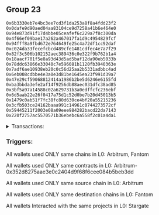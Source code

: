 ## Group 23

```0x16b9ba79344c15579ac9029b8605f56b4dd38c24
0x6b3330eb7e4bc3ee7cd3f1da253a8f8a4fdd23f2
0x0dafe9d90aed04aa83104ce9d7258a41b6e464e0
0x94e873d91f17d4bbe05ceafef6c229a7f8c300da
0x4f66ef09bae17a262a467017fa1d9c4954829fcf
0x94fff8a9fbd672e764649fe25c4a72df1cc92daf
0xc024da33fecefcbcd489cfe1481cdfec4e7a7f29
0x82f3c506b102152aec389436c0e322f9b762b1a4
0x18aacf701f5e8a93d43d5ad5baf12da90eb5033b
0x78ddc63866e33040c7e596081b1120fb3940363e
0x7adf6ae10938eb20c0c56d25aa2b5331adbbc4ad
0x6eb008cdbbe4e3a0e3d81be1645ea23f991d39a7
0x47e29cf59068812414a1986b2be5d6246e6155fd
0xba3bbda3efe2af14f9256db88aec031dfc38ad85
0x3bf5a97a14588c02a629731b3a0edffcfc236ebf
0x6d5aab22e26f0417a75d1c52d0be7b20d45013b5
0x1479c0ab51f7fc38fc80d630ce4bf20a55215236
0x3cfb503ce24162baaa991c14961c0744273572cf
0x59445211f2003e08a09eee984282bacd22da7143
0x220f2757ac5570571b36ebebc6a558f2c01a4da1
```
<details>
<summary>Transactions:</summary>

Hashes: 

Wallet: 0x16b9ba79344c15579ac9029b8605f56b4dd38c24

       Hash: 0xb9cd9dfcea05f2657d4d48fdadf143ffce11f0373b71b4df41eb09a73d0df389
         - source chain: Arbitrum
         - destination chain: Fantom
         - project: Stargate
         - contract: 0x352d8275aae3e0c2404d9f68f6cee084b5beb3dd
         - value USD: 0.004741240627
       Hash: 0x1ffbcc6456389f206cb3272ef24ac960414801bfe14402bcbbbd766e17e99461
         - source chain: Arbitrum
         - destination chain: Fantom
         - project: Stargate
         - contract: 0x352d8275aae3e0c2404d9f68f6cee084b5beb3dd
         - value USD: 0.001011850857
       Hash: 0xe20bc392ad7f65e069cf3638ec7dd51ad10e5ac98cbdd40d423529aa31dc3863
         - source chain: Arbitrum
         - destination chain: Fantom
         - project: Stargate
         - contract: 0x352d8275aae3e0c2404d9f68f6cee084b5beb3dd
         - value USD: 0.01550867694
       Hash: 0xbfad2d39013854f301ada749240d98d13b2c62b2653a767a465624a5df7c8c2f
         - source chain: Arbitrum
         - destination chain: Fantom
         - project: Stargate
         - contract: 0x352d8275aae3e0c2404d9f68f6cee084b5beb3dd
         - value USD: 0.01337234708
       Hash: 0x44bf972471d67dd05ac6ff860c2136e9edb811479a20de184f957a2f10525fb0
         - source chain: Arbitrum
         - destination chain: Fantom
         - project: Stargate
         - contract: 0x352d8275aae3e0c2404d9f68f6cee084b5beb3dd
         - value USD: 0.01550903593
Wallet: 0x6b3330eb7e4bc3ee7cd3f1da253a8f8a4fdd23f2

       Hash:0x0776c8ec8f237220fb1af65eaf36a23b95578e85d74b679d3cb891b9aa5abd91
         - source chain: Arbitrum
         - destination chain: Fantom
         - project: Stargate
         - contract: 0x352d8275aae3e0c2404d9f68f6cee084b5beb3dd
         - value USD: 0.01169212735
       Hash:0xfd32bfc8929601d0741e8df14e69726a8176ad1239bbe5236ef9d65598090133
         - source chain: Arbitrum
         - destination chain: Fantom
         - project: Stargate
         - contract: 0x352d8275aae3e0c2404d9f68f6cee084b5beb3dd
         - value USD: 0.02100566349
       Hash:0x42e7933958bdf348768c37529b933cfcd94bc88d20efcb1b9212d48ff78f7bac
         - source chain: Arbitrum
         - destination chain: Fantom
         - project: Stargate
         - contract: 0x352d8275aae3e0c2404d9f68f6cee084b5beb3dd
         - value USD: 0.01884843339
       Hash:0x702215ab837084de53c11bbd677bbbdc09ba6e65368b1bd43be65222066e75ff
         - source chain: Arbitrum
         - destination chain: Fantom
         - project: Stargate
         - contract: 0x352d8275aae3e0c2404d9f68f6cee084b5beb3dd
         - value USD: 0.01230336006
       Hash:0x19f42fd9ca15deadb47498596226ae5548ab88987d2df73999c5ea0e2df8efd0
         - source chain: Arbitrum
         - destination chain: Fantom
         - project: Stargate
         - contract: 0x352d8275aae3e0c2404d9f68f6cee084b5beb3dd
         - value USD: 0.01551303414
Wallet: 0x0dafe9d90aed04aa83104ce9d7258a41b6e464e0

       Hash:0x52519fb74564d1cd61fd4cd49cfbeb0fd5339be39136d1fe43c339964c88c571
         - source chain: Arbitrum
         - destination chain: Fantom
         - project: Stargate
         - contract: 0x352d8275aae3e0c2404d9f68f6cee084b5beb3dd
         - value USD: 0.008404653882
       Hash:0x1fa3515f63ccbd03e5965d492c845da365ca24e8ece33bb4e64f92467122c72a
         - source chain: Arbitrum
         - destination chain: Fantom
         - project: Stargate
         - contract: 0x352d8275aae3e0c2404d9f68f6cee084b5beb3dd
         - value USD: 0.01050283175
       Hash:0x6ba0c9681ee50a8f65b1ec33d9d9f0ac08377fdf8d0716afeb881d7dd6607d32
         - source chain: Arbitrum
         - destination chain: Fantom
         - project: Stargate
         - contract: 0x352d8275aae3e0c2404d9f68f6cee084b5beb3dd
         - value USD: 0.01489784721
       Hash:0x2bd4667025e2a0fb2cb7ad222f208c41646c59cfac7e66828469cee667958066
         - source chain: Arbitrum
         - destination chain: Fantom
         - project: Stargate
         - contract: 0x352d8275aae3e0c2404d9f68f6cee084b5beb3dd
         - value USD: 0.01198206339
       Hash:0x29df4aa760b4c019fb02a1c7472e35183ca00d95e1fcba84d8d051c4e0ebc0fd
         - source chain: Arbitrum
         - destination chain: Fantom
         - project: Stargate
         - contract: 0x352d8275aae3e0c2404d9f68f6cee084b5beb3dd
         - value USD: 0.01335500316
       Hash:0x2beb4449bbce91078786055380735d5c00ef299a3a33816ddf32adb251f7e74d
         - source chain: Arbitrum
         - destination chain: Fantom
         - project: Stargate
         - contract: 0x352d8275aae3e0c2404d9f68f6cee084b5beb3dd
         - value USD: 0.01314895905
Wallet: 0x94e873d91f17d4bbe05ceafef6c229a7f8c300da

       Hash:0x17c838afae95a0bce23fd914863875170331d4128f2e5539b291b78d70293ace
         - source chain: Arbitrum
         - destination chain: Fantom
         - project: Stargate
         - contract: 0x352d8275aae3e0c2404d9f68f6cee084b5beb3dd
         - value USD: 0.008405653722
       Hash:0xf8e2b1c5dad6a254caa81b9283dc32a2e14cbbf57d83b3ca8ef277fe1d080b40
         - source chain: Arbitrum
         - destination chain: Fantom
         - project: Stargate
         - contract: 0x352d8275aae3e0c2404d9f68f6cee084b5beb3dd
         - value USD: 0.01650487882
       Hash:0x85022198871f02ae3c5efb5d0302d788b7fbb2d28ce0bc6143d2bb47b325d50b
         - source chain: Arbitrum
         - destination chain: Fantom
         - project: Stargate
         - contract: 0x352d8275aae3e0c2404d9f68f6cee084b5beb3dd
         - value USD: 0.01226858012
       Hash:0x6aa7faf68c6f612a6b8c6eb59a91327baf5587e47de7606ba627b32747c59f4f
         - source chain: Arbitrum
         - destination chain: Fantom
         - project: Stargate
         - contract: 0x352d8275aae3e0c2404d9f68f6cee084b5beb3dd
         - value USD: 0.01166877413
       Hash:0xed8970b1f80e0e57c9b46fccef8ae963d9a7520b96d6d7e600f7213d88e96a7d
         - source chain: Arbitrum
         - destination chain: Fantom
         - project: Stargate
         - contract: 0x352d8275aae3e0c2404d9f68f6cee084b5beb3dd
         - value USD: 0.01443651753
       Hash:0x9fd2854a0b7aad90e2a058db1c20bcca1b85fcfbe7ed7f665f9fcc951e426014
         - source chain: Arbitrum
         - destination chain: Fantom
         - project: Stargate
         - contract: 0x352d8275aae3e0c2404d9f68f6cee084b5beb3dd
         - value USD: 0.01990625726
Wallet: 0x4f66ef09bae17a262a467017fa1d9c4954829fcf

       Hash:0xa92d9c1c448176fb8f960b8a17d890bb76b8a00f3ccd693eeab6f43d403daa72
         - source chain: Arbitrum
         - destination chain: Fantom
         - project: Stargate
         - contract: 0x352d8275aae3e0c2404d9f68f6cee084b5beb3dd
         - value USD: 0.001799711752
       Hash:0xd6f44af8c6d14e836e41e579ecc1ff59f7b5a8c1f586f059fba11142c830ac2c
         - source chain: Arbitrum
         - destination chain: Fantom
         - project: Stargate
         - contract: 0x352d8275aae3e0c2404d9f68f6cee084b5beb3dd
         - value USD: 0.01000241095
       Hash:0xe8b323a6d2edb7bfc34e4638b5b3b3276b6258c893f3885838e077bb350482c2
         - source chain: Arbitrum
         - destination chain: Fantom
         - project: Stargate
         - contract: 0x352d8275aae3e0c2404d9f68f6cee084b5beb3dd
         - value USD: 0.01337627135
       Hash:0x1a4e4648c44342da88c2e00a7ffa9ab2c61723da23323737e5bb20eb05312ff8
         - source chain: Arbitrum
         - destination chain: Fantom
         - project: Stargate
         - contract: 0x352d8275aae3e0c2404d9f68f6cee084b5beb3dd
         - value USD: 0.01229935636
       Hash:0xf696004f802f90b51fa65fc7bee964d8ab8262a8f71ff8a472f96c8bafe8b908
         - source chain: Arbitrum
         - destination chain: Fantom
         - project: Stargate
         - contract: 0x352d8275aae3e0c2404d9f68f6cee084b5beb3dd
         - value USD: 0.016682509
       Hash:0xc8c636d42865092f7ba8ac295a81bd1c4c0aea543e2991d531b304eeef02c60f
         - source chain: Arbitrum
         - destination chain: Fantom
         - project: Stargate
         - contract: 0x352d8275aae3e0c2404d9f68f6cee084b5beb3dd
         - value USD: 0.01992723645
Wallet: 0x94fff8a9fbd672e764649fe25c4a72df1cc92daf

       Hash:0x1798c330601f8c09b0a4da02708bfa0e4caafad98627fe926af1a26a4bd270fc
         - source chain: Arbitrum
         - destination chain: Fantom
         - project: Stargate
         - contract: 0x352d8275aae3e0c2404d9f68f6cee084b5beb3dd
         - value USD: 0.006836904978
       Hash:0x049844776baebfd66fa40185034856714be334b6d7d1537ffe0277329b99686f
         - source chain: Arbitrum
         - destination chain: Fantom
         - project: Stargate
         - contract: 0x352d8275aae3e0c2404d9f68f6cee084b5beb3dd
         - value USD: 0.0182053087
       Hash:0x2ba653f70742205f9da33644217680448c81fec203adcb7368266fec6f548d38
         - source chain: Arbitrum
         - destination chain: Fantom
         - project: Stargate
         - contract: 0x352d8275aae3e0c2404d9f68f6cee084b5beb3dd
         - value USD: 0.01882675202
       Hash:0xd431f36536c187498636d610b1f150f023939b2d9d668faa8558b8d2b124f1d8
         - source chain: Arbitrum
         - destination chain: Fantom
         - project: Stargate
         - contract: 0x352d8275aae3e0c2404d9f68f6cee084b5beb3dd
         - value USD: 0.01216823529
       Hash:0xa8ba28c0bbdbbe69d20e9b9ac9af0e6112b4c98e8fb04dd593a4ea5e0b422db8
         - source chain: Arbitrum
         - destination chain: Fantom
         - project: Stargate
         - contract: 0x352d8275aae3e0c2404d9f68f6cee084b5beb3dd
         - value USD: 0.01856566341
       Hash:0x3f219bf2ae1dab66c0fb0540fcacd0c2878b7bd29626478d35ce78d300f9e7d0
         - source chain: Arbitrum
         - destination chain: Fantom
         - project: Stargate
         - contract: 0x352d8275aae3e0c2404d9f68f6cee084b5beb3dd
         - value USD: 0.01122386833
Wallet: 0xc024da33fecefcbcd489cfe1481cdfec4e7a7f29

       Hash:0xa46679ddd68b69472dc45043b0eb2f3d04305abeedb8e274a19776fca04359f8
         - source chain: Arbitrum
         - destination chain: Fantom
         - project: Stargate
         - contract: 0x352d8275aae3e0c2404d9f68f6cee084b5beb3dd
         - value USD: 0.002938529355
       Hash:0xa888bd70c542429fef38d1a37825cfd0f2fd8fb3eb53a00e6b2cc7262faad768
         - source chain: Arbitrum
         - destination chain: Fantom
         - project: Stargate
         - contract: 0x352d8275aae3e0c2404d9f68f6cee084b5beb3dd
         - value USD: 0.0120030933
       Hash:0x4d3db7c13397c56700aeec3ea0820c194abafee9a888a7d70f284e6061ea3cd3
         - source chain: Arbitrum
         - destination chain: Fantom
         - project: Stargate
         - contract: 0x352d8275aae3e0c2404d9f68f6cee084b5beb3dd
         - value USD: 0.01881875425
       Hash:0x278bd7738ff789511db94a7d729b5af799c2c37606c3104f4a7278ec8fa1378b
         - source chain: Arbitrum
         - destination chain: Fantom
         - project: Stargate
         - contract: 0x352d8275aae3e0c2404d9f68f6cee084b5beb3dd
         - value USD: 0.01336033599
       Hash:0x0b46e13c26750dc12d07a7cea1e77bb7300d6213a4b229c7cf3a69d02138e7a5
         - source chain: Arbitrum
         - destination chain: Fantom
         - project: Stargate
         - contract: 0x352d8275aae3e0c2404d9f68f6cee084b5beb3dd
         - value USD: 0.01815484788
       Hash:0x11696993974c780d280cc5864cbe95ffc71249caf183d8051cff942c5326a7d3
         - source chain: Arbitrum
         - destination chain: Fantom
         - project: Stargate
         - contract: 0x352d8275aae3e0c2404d9f68f6cee084b5beb3dd
         - value USD: 0.01329481439
Wallet: 0x82f3c506b102152aec389436c0e322f9b762b1a4

       Hash:0x5eaedc8b155a848331797842d131c7e45920ee57535c7d50ed9f265cc219a5f6
         - source chain: Arbitrum
         - destination chain: Fantom
         - project: Stargate
         - contract: 0x352d8275aae3e0c2404d9f68f6cee084b5beb3dd
         - value USD: 0.00849463947
       Hash:0xeaae565920f4959a45a868780d201bc85e465522256bf1b1a3d12af4be850cd3
         - source chain: Arbitrum
         - destination chain: Fantom
         - project: Stargate
         - contract: 0x352d8275aae3e0c2404d9f68f6cee084b5beb3dd
         - value USD: 0.01211318588
       Hash:0x0394077c9dc035eb10ecd2aee1a8ec5a8012d312ba90252ce1e448a707d8c80c
         - source chain: Arbitrum
         - destination chain: Fantom
         - project: Stargate
         - contract: 0x352d8275aae3e0c2404d9f68f6cee084b5beb3dd
         - value USD: 0.01773205717
       Hash:0xb19b3c46052f40d90f7072d059d6a813e9dcc49c49ccb13bf4c1f975086a8f97
         - source chain: Arbitrum
         - destination chain: Fantom
         - project: Stargate
         - contract: 0x352d8275aae3e0c2404d9f68f6cee084b5beb3dd
         - value USD: 0.01334632306
       Hash:0x655bbc2e20f1c961c8b8c6d8f483223c1446e21fd5290dab0edcfce27094cbe7
         - source chain: Arbitrum
         - destination chain: Fantom
         - project: Stargate
         - contract: 0x352d8275aae3e0c2404d9f68f6cee084b5beb3dd
         - value USD: 0.01631267507
       Hash:0xbbabd5c075252ff9cdc966dc8b5cfe3956fda4f093d8770d68b168b10628e538
         - source chain: Arbitrum
         - destination chain: Fantom
         - project: Stargate
         - contract: 0x352d8275aae3e0c2404d9f68f6cee084b5beb3dd
         - value USD: 0.01334076882
Wallet: 0x18aacf701f5e8a93d43d5ad5baf12da90eb5033b

       Hash:0x5dd857cca9ea084d61bd319556391468301d7fb6611c40b5dd81caae6331c4db
         - source chain: Arbitrum
         - destination chain: Fantom
         - project: Stargate
         - contract: 0x352d8275aae3e0c2404d9f68f6cee084b5beb3dd
         - value USD: 0.01169212735
       Hash:0xa7122f28af5686bd6035a6b4e55d0d496fcafae0f26739b0549e047ee8124586
         - source chain: Arbitrum
         - destination chain: Fantom
         - project: Stargate
         - contract: 0x352d8275aae3e0c2404d9f68f6cee084b5beb3dd
         - value USD: 0.0120030933
       Hash:0xbbce057c6aecb4d55ed296357f21c40383af6a3ecef50586eb7a0eb34230efd7
         - source chain: Arbitrum
         - destination chain: Fantom
         - project: Stargate
         - contract: 0x352d8275aae3e0c2404d9f68f6cee084b5beb3dd
         - value USD: 0.01230529861
       Hash:0xefe9ba9dbde4560064029d46f7cbd9b8ce03b60511193ec1040c69497cadcc41
         - source chain: Arbitrum
         - destination chain: Fantom
         - project: Stargate
         - contract: 0x352d8275aae3e0c2404d9f68f6cee084b5beb3dd
         - value USD: 0.0133563323
       Hash:0x1e9441c46b1f914d2c8546cd53f520dba80dc749db6e16eec278f6c1337303a0
         - source chain: Arbitrum
         - destination chain: Fantom
         - project: Stargate
         - contract: 0x352d8275aae3e0c2404d9f68f6cee084b5beb3dd
         - value USD: 0.01486732408
Wallet: 0x78ddc63866e33040c7e596081b1120fb3940363e

       Hash:0x48f3ca262a769f826482cc367a65ff4acfcf984a4147863caac98434609bc17a
         - source chain: Arbitrum
         - destination chain: Fantom
         - project: Stargate
         - contract: 0x352d8275aae3e0c2404d9f68f6cee084b5beb3dd
         - value USD: 0.01948687891
       Hash:0x316f778a115e3faf5c4cdcf85fa5634e6c89dc657b755df0f785a2dfd2fc5a3e
         - source chain: Arbitrum
         - destination chain: Fantom
         - project: Stargate
         - contract: 0x352d8275aae3e0c2404d9f68f6cee084b5beb3dd
         - value USD: 0.01500461726
       Hash:0xa9991df08f0f2e6292ac51909bc4654db906831bf90931823401be815e0d9526
         - source chain: Arbitrum
         - destination chain: Fantom
         - project: Stargate
         - contract: 0x352d8275aae3e0c2404d9f68f6cee084b5beb3dd
         - value USD: 0.01557736662
       Hash:0x7188b21a4dfdb8189e28481dbb3a4dc49ef4821fdd87804a302ab7f5eb72b33f
         - source chain: Arbitrum
         - destination chain: Fantom
         - project: Stargate
         - contract: 0x352d8275aae3e0c2404d9f68f6cee084b5beb3dd
         - value USD: 0.01156367709
       Hash:0x14ad152bfab0c5553ebabed51d8aa00cf5c37dda52acb60341c3295e34006dd0
         - source chain: Arbitrum
         - destination chain: Fantom
         - project: Stargate
         - contract: 0x352d8275aae3e0c2404d9f68f6cee084b5beb3dd
         - value USD: 0.01131491923
Wallet: 0x7adf6ae10938eb20c0c56d25aa2b5331adbbc4ad

       Hash:0x4431c789b4fa442fec480642ea399e58ee072d9c248f4bda94e6002f6558c217
         - source chain: Arbitrum
         - destination chain: Fantom
         - project: Stargate
         - contract: 0x352d8275aae3e0c2404d9f68f6cee084b5beb3dd
         - value USD: 0.01199107947
       Hash:0xdf08e78c17432abd6d00f5d8ed484cbd657bc2ab259d5af28ca70dc9b26e5f71
         - source chain: Arbitrum
         - destination chain: Fantom
         - project: Stargate
         - contract: 0x352d8275aae3e0c2404d9f68f6cee084b5beb3dd
         - value USD: 0.01400377566
       Hash:0xf27825fc597faa71d5119a1c08ca23de3a7384c6b34bb0a9ba80f22fa7b22c78
         - source chain: Arbitrum
         - destination chain: Fantom
         - project: Stargate
         - contract: 0x352d8275aae3e0c2404d9f68f6cee084b5beb3dd
         - value USD: 0.0188374197
       Hash:0xcc2055e5d273196039b1225f6b58efc6175334a6fb77bb54666beac797cad4f2
         - source chain: Arbitrum
         - destination chain: Fantom
         - project: Stargate
         - contract: 0x352d8275aae3e0c2404d9f68f6cee084b5beb3dd
         - value USD: 0.01226732679
       Hash:0x1f45b3bc8f446dc0519dfaf397c52d405c1ccf789ac6d2a413c13c9006f9c337
         - source chain: Arbitrum
         - destination chain: Fantom
         - project: Stargate
         - contract: 0x352d8275aae3e0c2404d9f68f6cee084b5beb3dd
         - value USD: 0.01110301438
Wallet: 0x6eb008cdbbe4e3a0e3d81be1645ea23f991d39a7

       Hash:0x020c00c5f8e62f622e02943b8d0190753ef20ca1c6c8b96edbef7c2ff37d54dd
         - source chain: Arbitrum
         - destination chain: Fantom
         - project: Stargate
         - contract: 0x352d8275aae3e0c2404d9f68f6cee084b5beb3dd
         - value USD: 0.01398975935
       Hash:0xbb0e0a3ac0e34ea1d1cb079c1b902307724468e723b6c86cbcdbb8af67623a43
         - source chain: Arbitrum
         - destination chain: Fantom
         - project: Stargate
         - contract: 0x352d8275aae3e0c2404d9f68f6cee084b5beb3dd
         - value USD: 0.01150367334
       Hash:0x0d0f944d47fb3c86a4296782400cfe9a03d96ea82d832ce2d2551f505bd2663c
         - source chain: Arbitrum
         - destination chain: Fantom
         - project: Stargate
         - contract: 0x352d8275aae3e0c2404d9f68f6cee084b5beb3dd
         - value USD: 0.01777710145
       Hash:0x059e7b3604e135e2bba1f3a5647c41818d4d19195898c7ea8163436027565c15
         - source chain: Arbitrum
         - destination chain: Fantom
         - project: Stargate
         - contract: 0x352d8275aae3e0c2404d9f68f6cee084b5beb3dd
         - value USD: 0.01320218997
       Hash:0x782be01a36fa69c457dfe29168cc2c067b69f7ec8cf826ff9da63304bc060892
         - source chain: Arbitrum
         - destination chain: Fantom
         - project: Stargate
         - contract: 0x352d8275aae3e0c2404d9f68f6cee084b5beb3dd
         - value USD: 0.01119997084
Wallet: 0x47e29cf59068812414a1986b2be5d6246e6155fd

       Hash:0x5a86fa4e148d082ad7fc0e875bd915f4b386b0b54891aa5c6a10dab937fcbb83
         - source chain: Arbitrum
         - destination chain: Fantom
         - project: Stargate
         - contract: 0x352d8275aae3e0c2404d9f68f6cee084b5beb3dd
         - value USD: 0.01481962644
       Hash:0xe298df20c3fa25354911b8bdcaf93adb36f9405d21346d2b828fd4d916217d7f
         - source chain: Arbitrum
         - destination chain: Fantom
         - project: Stargate
         - contract: 0x352d8275aae3e0c2404d9f68f6cee084b5beb3dd
         - value USD: 0.0130039349
       Hash:0x404ed9733ad2f87df43161df1167c2884ccd8a21d0b61729c7ad01633b3c89ab
         - source chain: Arbitrum
         - destination chain: Fantom
         - project: Stargate
         - contract: 0x352d8275aae3e0c2404d9f68f6cee084b5beb3dd
         - value USD: 0.01173859405
       Hash:0xf0dec2ee4a862c25e902c694b1ff19dbc6f79b83078338289b67a849e91f44b7
         - source chain: Arbitrum
         - destination chain: Fantom
         - project: Stargate
         - contract: 0x352d8275aae3e0c2404d9f68f6cee084b5beb3dd
         - value USD: 0.01450439234
       Hash:0xbf85e06a27eb1742e4c7f9c7f45a7d4c7078e52938685c422c7a541ea92bc1d2
         - source chain: Arbitrum
         - destination chain: Fantom
         - project: Stargate
         - contract: 0x352d8275aae3e0c2404d9f68f6cee084b5beb3dd
         - value USD: 0.01119897129
Wallet: 0xba3bbda3efe2af14f9256db88aec031dfc38ad85

       Hash:0xa8a8b8b0aea97c8e141060227df5c866ad23d1ceb934c3b8bb075901b6f064a9
         - source chain: Arbitrum
         - destination chain: Fantom
         - project: Stargate
         - contract: 0x352d8275aae3e0c2404d9f68f6cee084b5beb3dd
         - value USD: 0.01099223945
       Hash:0xa4c3db5376c6ce7f9f4196509e7dc5e51cf005dd6082181a5acd3ec80e530389
         - source chain: Arbitrum
         - destination chain: Fantom
         - project: Stargate
         - contract: 0x352d8275aae3e0c2404d9f68f6cee084b5beb3dd
         - value USD: 0.01100325255
       Hash:0xd55a07cdcb066dfcf8f41beb767307c133d5c403752b95c7ff793416b76855f4
         - source chain: Arbitrum
         - destination chain: Fantom
         - project: Stargate
         - contract: 0x352d8275aae3e0c2404d9f68f6cee084b5beb3dd
         - value USD: 0.01355985835
       Hash:0x6cae2890140d7f723e7bbae4fac4411c1714d6561c98ce46a9f4ca06d5f0c2ab
         - source chain: Arbitrum
         - destination chain: Fantom
         - project: Stargate
         - contract: 0x352d8275aae3e0c2404d9f68f6cee084b5beb3dd
         - value USD: 0.01399992655
       Hash:0xe149f7290b7cf78460dff2e7b374f2fdca43b7cb17674c52c7b84ec2b09294de
         - source chain: Arbitrum
         - destination chain: Fantom
         - project: Stargate
         - contract: 0x352d8275aae3e0c2404d9f68f6cee084b5beb3dd
         - value USD: 0.01135090307
Wallet: 0x3bf5a97a14588c02a629731b3a0edffcfc236ebf

       Hash:0x50240e53700576f1435f90335217f0228ec2350155701a4c4b1d671d496b0c54
         - source chain: Arbitrum
         - destination chain: Fantom
         - project: Stargate
         - contract: 0x352d8275aae3e0c2404d9f68f6cee084b5beb3dd
         - value USD: 0.004467284504
       Hash:0x820af3535b8760dee440252db84475ee7205b238081b6380dc1068111ed32a8e
         - source chain: Arbitrum
         - destination chain: Fantom
         - project: Stargate
         - contract: 0x352d8275aae3e0c2404d9f68f6cee084b5beb3dd
         - value USD: 0.01700630046
       Hash:0x4c50511f69ee8065cd8a30c0abd7136e28a6299d62d8d79fc33e60d21cad61a0
         - source chain: Arbitrum
         - destination chain: Fantom
         - project: Stargate
         - contract: 0x352d8275aae3e0c2404d9f68f6cee084b5beb3dd
         - value USD: 0.01138815837
       Hash:0x3a4dc9c8c6d77e5bf7b5f2dbfa82db1398a662448c8853d0827c21b0c70cc78b
         - source chain: Arbitrum
         - destination chain: Fantom
         - project: Stargate
         - contract: 0x352d8275aae3e0c2404d9f68f6cee084b5beb3dd
         - value USD: 0.01558038583
       Hash:0xb87a2a7bc24a5085809ef374588815250a8a1f6dd58592196ca312ca07f6f71f
         - source chain: Arbitrum
         - destination chain: Fantom
         - project: Stargate
         - contract: 0x352d8275aae3e0c2404d9f68f6cee084b5beb3dd
         - value USD: 0.01147484742
       Hash:0x36b025cd0da875db3bf8abd23b7f9e2a375c1a89b8ee97047007f99a94022818
         - source chain: Arbitrum
         - destination chain: Fantom
         - project: Stargate
         - contract: 0x352d8275aae3e0c2404d9f68f6cee084b5beb3dd
         - value USD: 0.01109899218
Wallet: 0x6d5aab22e26f0417a75d1c52d0be7b20d45013b5

       Hash:0x786de4b9535b4c17c784a363d2be690cb4d1edfd60d8b0dc55fa090fa4370aa3
         - source chain: Arbitrum
         - destination chain: Fantom
         - project: Stargate
         - contract: 0x352d8275aae3e0c2404d9f68f6cee084b5beb3dd
         - value USD: 0.007411812899
       Hash:0xaa7d224a19d67da5a48ebbef50243bf465f9708960baf71a7943b0d7b8c461c5
         - source chain: Arbitrum
         - destination chain: Fantom
         - project: Stargate
         - contract: 0x352d8275aae3e0c2404d9f68f6cee084b5beb3dd
         - value USD: 0.01098823992
       Hash:0xc32852e37cf2f60cc18d3316c9304a519ba28c02d948aaff10c5920e9f75b262
         - source chain: Arbitrum
         - destination chain: Fantom
         - project: Stargate
         - contract: 0x352d8275aae3e0c2404d9f68f6cee084b5beb3dd
         - value USD: 0.01340666789
       Hash:0xdb4e1d6ba68300abaddb34e8ec32e0345208775e684150f05e341bc6ed78abbf
         - source chain: Arbitrum
         - destination chain: Fantom
         - project: Stargate
         - contract: 0x352d8275aae3e0c2404d9f68f6cee084b5beb3dd
         - value USD: 0.01340437666
       Hash:0x66a72cbc456e7c586ce3f1be1d3176d3d5e09451eedf915b20eb990c83e874d0
         - source chain: Arbitrum
         - destination chain: Fantom
         - project: Stargate
         - contract: 0x352d8275aae3e0c2404d9f68f6cee084b5beb3dd
         - value USD: 0.01335600271
       Hash:0x59f915a0d0c5a7e3940422e16aa6740a28e0784fe32479b5c390f62dfbf6dba8
         - source chain: Arbitrum
         - destination chain: Fantom
         - project: Stargate
         - contract: 0x352d8275aae3e0c2404d9f68f6cee084b5beb3dd
         - value USD: 0.0150880359
Wallet: 0x1479c0ab51f7fc38fc80d630ce4bf20a55215236

       Hash:0x051c6d94f76857c5fc977a3b829675ca52bf1533ea95309003d22ca29ba398e5
         - source chain: Arbitrum
         - destination chain: Fantom
         - project: Stargate
         - contract: 0x352d8275aae3e0c2404d9f68f6cee084b5beb3dd
         - value USD: 0.01349083926
       Hash:0xbf2276fd1a814f34ab2f957d9b4e90ca85f96ccdcd4af8bc0dfe3e3c6c22a2de
         - source chain: Arbitrum
         - destination chain: Fantom
         - project: Stargate
         - contract: 0x352d8275aae3e0c2404d9f68f6cee084b5beb3dd
         - value USD: 0.01140358919
       Hash:0x364f85cc9338d3e052a96f251e598ddee4d83ffbdd38d70797242459f02409fb
         - source chain: Arbitrum
         - destination chain: Fantom
         - project: Stargate
         - contract: 0x352d8275aae3e0c2404d9f68f6cee084b5beb3dd
         - value USD: 0.01441992763
       Hash:0x0f9e7bb332d6a24cec7659c192f2f26fb361ad6c1ebbcfadfc1d2f42e25766d7
         - source chain: Arbitrum
         - destination chain: Fantom
         - project: Stargate
         - contract: 0x352d8275aae3e0c2404d9f68f6cee084b5beb3dd
         - value USD: 0.01170380647
       Hash:0x2bb61f2fe2d53d03d9bdb2d18d72a0fd78a039eb242d2c1cae5ba1a6b3e67536
         - source chain: Arbitrum
         - destination chain: Fantom
         - project: Stargate
         - contract: 0x352d8275aae3e0c2404d9f68f6cee084b5beb3dd
         - value USD: 0.01164776977
       Hash:0xfa2f279267ffeef6f1b2ff042628a9f330208a3489fb4b1518162438fddb3b89
         - source chain: Arbitrum
         - destination chain: Fantom
         - project: Stargate
         - contract: 0x352d8275aae3e0c2404d9f68f6cee084b5beb3dd
         - value USD: 0.01122986238
Wallet: 0x3cfb503ce24162baaa991c14961c0744273572cf

       Hash:0xc7761d4c1a9904dd1b450bf5736011e00383f9bda228dec46edd9bb5b417dcb4
         - source chain: Arbitrum
         - destination chain: Fantom
         - project: Stargate
         - contract: 0x352d8275aae3e0c2404d9f68f6cee084b5beb3dd
         - value USD: 0.01329087129
       Hash:0x5d6d90c392d86a3f417a1eb58f537da474a12ee3ee206f38a1adb4459ec4eed0
         - source chain: Arbitrum
         - destination chain: Fantom
         - project: Stargate
         - contract: 0x352d8275aae3e0c2404d9f68f6cee084b5beb3dd
         - value USD: 0.0178059729
       Hash:0xeb71d503bf634296c799d7f90997c2f897ed86f8b20adf6f38f7f0a5fb29edc9
         - source chain: Arbitrum
         - destination chain: Fantom
         - project: Stargate
         - contract: 0x352d8275aae3e0c2404d9f68f6cee084b5beb3dd
         - value USD: 0.01336962184
       Hash:0x5d3be1e9d06bc5e2855d5b8faa82ea2c65170bcf31f0ddf0954e4a27aab6ae3f
         - source chain: Arbitrum
         - destination chain: Fantom
         - project: Stargate
         - contract: 0x352d8275aae3e0c2404d9f68f6cee084b5beb3dd
         - value USD: 0.01188897745
       Hash:0x908788898b34987e5ae48455ee5da5267e1a6ccffdc94701b6aab3c1f986d449
         - source chain: Arbitrum
         - destination chain: Fantom
         - project: Stargate
         - contract: 0x352d8275aae3e0c2404d9f68f6cee084b5beb3dd
         - value USD: 0.01514719841
       Hash:0xe7270cf9cc11f8ca4be5b67ce3e19e5cbb79a082a80dfb5357d3431a12eec876
         - source chain: Arbitrum
         - destination chain: Fantom
         - project: Stargate
         - contract: 0x352d8275aae3e0c2404d9f68f6cee084b5beb3dd
         - value USD: 0.01233776358
Wallet: 0x59445211f2003e08a09eee984282bacd22da7143

       Hash:0x676ad3bc4661485cec702148aff73eab2d27b47e4ee827549d0c4725b4c442b1
         - source chain: Arbitrum
         - destination chain: Fantom
         - project: Stargate
         - contract: 0x352d8275aae3e0c2404d9f68f6cee084b5beb3dd
         - value USD: 0.008959565005
       Hash:0xe13afce2918e7744a93067185b23700c57aebc1e6ed06a2a246c403996144d59
         - source chain: Arbitrum
         - destination chain: Fantom
         - project: Stargate
         - contract: 0x352d8275aae3e0c2404d9f68f6cee084b5beb3dd
         - value USD: 0.01190400998
       Hash:0xfd6639ddf2012a2e016518d6947476e5fd10f5053c9de7627e53cb849883debe
         - source chain: Arbitrum
         - destination chain: Fantom
         - project: Stargate
         - contract: 0x352d8275aae3e0c2404d9f68f6cee084b5beb3dd
         - value USD: 0.01775407282
       Hash:0x496f93ee9cc204f6a7a598b664230bf63bd3620e556f021140f989767d03541f
         - source chain: Arbitrum
         - destination chain: Fantom
         - project: Stargate
         - contract: 0x352d8275aae3e0c2404d9f68f6cee084b5beb3dd
         - value USD: 0.01331629533
       Hash:0xf672cb17541640ea6e84f0f09a45a3ec87567d68020470ebe9a337bbe6c240f7
         - source chain: Arbitrum
         - destination chain: Fantom
         - project: Stargate
         - contract: 0x352d8275aae3e0c2404d9f68f6cee084b5beb3dd
         - value USD: 0.013644873
       Hash:0xc536f74677d4db02ab7165b1318eba813acddbe107d7cceacbcd381a7b27f328
         - source chain: Arbitrum
         - destination chain: Fantom
         - project: Stargate
         - contract: 0x352d8275aae3e0c2404d9f68f6cee084b5beb3dd
         - value USD: 0.01209900039
Wallet: 0x220f2757ac5570571b36ebebc6a558f2c01a4da1

       Hash:0x4089c085fbdbaf4fc73ad510f2a2cd09469e550aa6dbc7d71b8dfaf1bb083f6b
         - source chain: Arbitrum
         - destination chain: Fantom
         - project: Stargate
         - contract: 0x352d8275aae3e0c2404d9f68f6cee084b5beb3dd
         - value USD: 0.01169212735
       Hash:0x2c386c8dd1c43fe725438127a8ae30ea8ea3b973d1849c3ac9f69883887442b3
         - source chain: Arbitrum
         - destination chain: Fantom
         - project: Stargate
         - contract: 0x352d8275aae3e0c2404d9f68f6cee084b5beb3dd
         - value USD: 0.01763582983
       Hash:0x002ffed99a3b66a87a3f6350e3707eac4fda4cdbdb7ea4db941165b624fc9be8
         - source chain: Arbitrum
         - destination chain: Fantom
         - project: Stargate
         - contract: 0x352d8275aae3e0c2404d9f68f6cee084b5beb3dd
         - value USD: 0.0199548089
       Hash:0x7de40ca4be4ef4e6ec0f43ae339c9f1687316080e8777bfcdf56647bfbdd324f
         - source chain: Arbitrum
         - destination chain: Fantom
         - project: Stargate
         - contract: 0x352d8275aae3e0c2404d9f68f6cee084b5beb3dd
         - value USD: 0.01176886654
       Hash:0x03fe3ddb839d5c47f08e827a5fb86cd381a53a2795e4976b95fd5fe7b7e85286
         - source chain: Arbitrum
         - destination chain: Fantom
         - project: Stargate
         - contract: 0x352d8275aae3e0c2404d9f68f6cee084b5beb3dd
         - value USD: 0.000159130969
       Hash:0xaf4757bf30de61d16a046606e5d19db4b78195b22ba131f6cffad81b85091e29
         - source chain: Arbitrum
         - destination chain: Fantom
         - project: Stargate
         - contract: 0x352d8275aae3e0c2404d9f68f6cee084b5beb3dd
         - value USD: 0.01520117417
       Hash:0x4fc5c4e9ca9741b4159062251a22c30f3775646f641224787a4af6426557de27
         - source chain: Arbitrum
         - destination chain: Fantom
         - project: Stargate
         - contract: 0x352d8275aae3e0c2404d9f68f6cee084b5beb3dd
         - value USD: 0.01249460803

</details>


### Triggers: 
All wallets used ONLY same chains in L0: Arbitrum, Fantom

All wallets used ONLY same contracts in L0: Arbitrum-0x352d8275aae3e0c2404d9f68f6cee084b5beb3dd

All wallets used ONLY same source chain in L0: Arbitrum

All wallets used ONLY same destination chains in L0: Fantom

All wallets Interacted with the same projects in L0: Stargate

